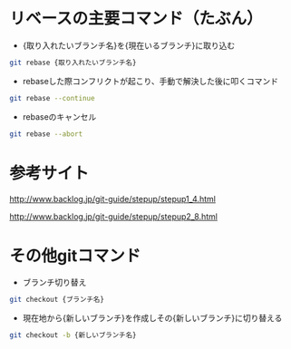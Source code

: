 # リベースの主要コマンド（たぶん）

- {取り入れたいブランチ名}を{現在いるブランチ}に取り込む
 ```bash 
 git rebase {取り入れたいブランチ名}
 ```

- rebaseした際コンフリクトが起こり、手動で解決した後に叩くコマンド
 ```bash
 git rebase --continue
 ```

- rebaseのキャンセル
 ```bash 
 git rebase --abort
 ```

# 参考サイト

http://www.backlog.jp/git-guide/stepup/stepup1_4.html

http://www.backlog.jp/git-guide/stepup/stepup2_8.html


# その他gitコマンド

- ブランチ切り替え
 ```bash
 git checkout {ブランチ名}
 ```

- 現在地から{新しいブランチ}を作成しその{新しいブランチ}に切り替える
 ```bash
 git checkout -b {新しいブランチ名}
 ```

